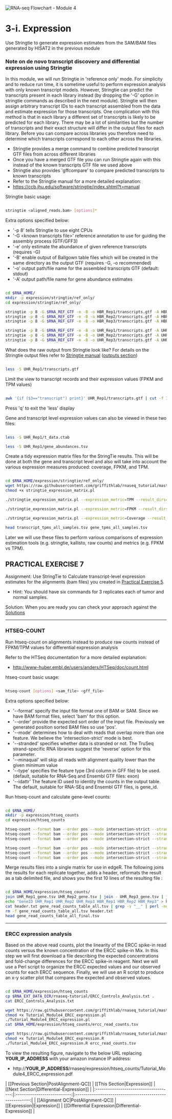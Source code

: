 ![RNA-seq Flowchart - Module 4](Images/RNA-seq_Flowchart4.png)

# 3-i. Expression
Use Stringtie to generate expression estimates from the SAM/BAM files generated by HISAT2 in the previous module

### Note on de novo transcript discovery and differential expression using Stringtie

In this module, we will run Stringtie in 'reference only' mode. For simplicity and to reduce run time, it is sometime useful to perform expression analysis with only known transcript models. However, Stringtie can predict the transcripts present in each library instead (by dropping the '-G' option in stringtie commands as described in the next module). Stringtie will then assign arbitrary transcript IDs to each transcript assembled from the data and estimate expression for those transcripts. One complication with this method is that in each library a different set of transcripts is likely to be predicted for each library. There may be a lot of similarities but the number of transcripts and their exact structure will differ in the output files for each library. Before you can compare across libraries you therefore need to determine which transcripts correspond to each other across the libraries.

* Stringtie provides a merge command to combine predicted transcript GTF files from across different libraries
 * Once you have a merged GTF file you can run Stringtie again with this instead of the known transcripts GTF file we used above
* Stringtie also provides 'gffcompare' to compare predicted transcripts to known transcripts
* Refer to the Stringtie manual for a more detailed explanation:
 * https://ccb.jhu.edu/software/stringtie/index.shtml?t=manual

Stringtie basic usage:

```bash

stringtie <aligned_reads.bam> [options]*

```

Extra options specified below:

* '-p 8' tells Stringtie to use eight CPUs
* '-G \<known transcripts file\>' reference annotation to use for guiding the assembly process (GTF/GFF3) 
* '-e' only estimate the abundance of given reference transcripts (requires -G)
* '-B' enable output of Ballgown table files which will be created in the same directory as the output GTF (requires -G, -o recommended)
* '-o' output path/file name for the assembled transcripts GTF (default: stdout)
* '-A' output path/file name for gene abundance estimates

```bash

cd $RNA_HOME/
mkdir -p expression/stringtie/ref_only/
cd expression/stringtie/ref_only/

stringtie -p 8 -G $RNA_REF_GTF -e -B -o HBR_Rep1/transcripts.gtf -A HBR_Rep1/gene_abundances.tsv $RNA_ALIGN_DIR/HBR_Rep1.bam
stringtie -p 8 -G $RNA_REF_GTF -e -B -o HBR_Rep2/transcripts.gtf -A HBR_Rep2/gene_abundances.tsv $RNA_ALIGN_DIR/HBR_Rep2.bam
stringtie -p 8 -G $RNA_REF_GTF -e -B -o HBR_Rep3/transcripts.gtf -A HBR_Rep3/gene_abundances.tsv $RNA_ALIGN_DIR/HBR_Rep3.bam

stringtie -p 8 -G $RNA_REF_GTF -e -B -o UHR_Rep1/transcripts.gtf -A UHR_Rep1/gene_abundances.tsv $RNA_ALIGN_DIR/UHR_Rep1.bam
stringtie -p 8 -G $RNA_REF_GTF -e -B -o UHR_Rep2/transcripts.gtf -A UHR_Rep2/gene_abundances.tsv $RNA_ALIGN_DIR/UHR_Rep2.bam
stringtie -p 8 -G $RNA_REF_GTF -e -B -o UHR_Rep3/transcripts.gtf -A UHR_Rep3/gene_abundances.tsv $RNA_ALIGN_DIR/UHR_Rep3.bam

```

What does the raw output from Stringtie look like? For details on the Stringtie output files refer to [Stringtie manual](http://ccb.jhu.edu/software/stringtie/index.shtml?t=manual) ([outputs section](http://ccb.jhu.edu/software/stringtie/index.shtml?t=manual#output))

```bash

less -S UHR_Rep1/transcripts.gtf
```

Limit the view to transcript records and their expression values (FPKM and TPM values)
```bash

awk '{if ($3=="transcript") print}' UHR_Rep1/transcripts.gtf | cut -f 1,4,9 | less

```

Press 'q' to exit the 'less' display

Gene and transcript level expression values can also be viewed in these two files:

```bash

less -S UHR_Rep1/t_data.ctab

less -S UHR_Rep1/gene_abundances.tsv

```

Create a tidy expression matrix files for the StringTie results. This will be done at both the gene and transcript level and also will take into account the various expression measures produced: coverage, FPKM, and TPM.
```bash

cd $RNA_HOME/expression/stringtie/ref_only/
wget https://raw.githubusercontent.com/griffithlab/rnaseq_tutorial/master/scripts/stringtie_expression_matrix.pl
chmod +x stringtie_expression_matrix.pl

./stringtie_expression_matrix.pl --expression_metric=TPM --result_dirs='HBR_Rep1,HBR_Rep2,HBR_Rep3,UHR_Rep1,UHR_Rep2,UHR_Rep3' --transcript_matrix_file=transcript_tpm_all_samples.tsv --gene_matrix_file=gene_tpm_all_samples.tsv

./stringtie_expression_matrix.pl --expression_metric=FPKM --result_dirs='HBR_Rep1,HBR_Rep2,HBR_Rep3,UHR_Rep1,UHR_Rep2,UHR_Rep3' --transcript_matrix_file=transcript_fpkm_all_samples.tsv --gene_matrix_file=gene_fpkm_all_samples.tsv

./stringtie_expression_matrix.pl --expression_metric=Coverage --result_dirs='HBR_Rep1,HBR_Rep2,HBR_Rep3,UHR_Rep1,UHR_Rep2,UHR_Rep3' --transcript_matrix_file=transcript_coverage_all_samples.tsv --gene_matrix_file=gene_coverage_all_samples.tsv

head transcript_tpms_all_samples.tsv gene_tpms_all_samples.tsv

```

Later we will use these files to perform various comparisons of expression estimation tools (e.g. stringtie, kallisto, raw counts) and metrics (e.g. FPKM vs TPM).

## PRACTICAL EXERCISE 7

Assignment: Use StringTie to Calculate transcript-level expression estimates for the alignments (bam files) you created in [Practical Exercise 5](https://github.com/griffithlab/rnaseq_tutorial/wiki/Alignment#practical-exercise-5). 

* Hint: You should have six commands for 3 replicates each of tumor and normal samples.

Solution: When you are ready you can check your approach against the [Solutions](https://github.com/griffithlab/rnaseq_tutorial/wiki/Solutions#practical-exercise-7---expression)

---
### HTSEQ-COUNT

Run htseq-count on alignments instead to produce raw counts instead of FPKM/TPM values for differential expression analysis

Refer to the HTSeq documentation for a more detailed explanation:
* http://www-huber.embl.de/users/anders/HTSeq/doc/count.html

htseq-count basic usage:

```bash

htseq-count [options] <sam_file> <gff_file>

```

Extra options specified below:
* '--format' specify the input file format one of BAM or SAM. Since we have BAM format files, select 'bam' for this option.
* '--order' provide the expected sort order of the input file.  Previously we generated position sorted BAM files so use 'pos'.
* '--mode' determines how to deal with reads that overlap more than one feature. We believe the 'intersection-strict' mode is best.
* '--stranded' specifies whether data is stranded or not.  The TruSeq strand-specific RNA libraries suggest the 'reverse' option for this parameter.
* '--minaqual' will skip all reads with alignment quality lower than the given minimum value
* '--type' specifies the feature type (3rd column in GFF file) to be used. (default, suitable for RNA-Seq and Ensembl GTF files: exon)
* '--idattr' The feature ID used to identity the counts in the output table. The default, suitable for RNA-SEq and Ensembl GTF files, is gene_id.

Run htseq-count and calculate gene-level counts:

```bash

cd $RNA_HOME/
mkdir -p expression/htseq_counts
cd expression/htseq_counts

htseq-count --format bam --order pos --mode intersection-strict --stranded reverse --minaqual 1 --type exon --idattr gene_id $RNA_ALIGN_DIR/UHR_Rep1.bam $RNA_REF_GTF > UHR_Rep1_gene.tsv
htseq-count --format bam --order pos --mode intersection-strict --stranded reverse --minaqual 1 --type exon --idattr gene_id $RNA_ALIGN_DIR/UHR_Rep2.bam $RNA_REF_GTF > UHR_Rep2_gene.tsv
htseq-count --format bam --order pos --mode intersection-strict --stranded reverse --minaqual 1 --type exon --idattr gene_id $RNA_ALIGN_DIR/UHR_Rep3.bam $RNA_REF_GTF > UHR_Rep3_gene.tsv

htseq-count --format bam --order pos --mode intersection-strict --stranded reverse --minaqual 1 --type exon --idattr gene_id $RNA_ALIGN_DIR/HBR_Rep1.bam $RNA_REF_GTF > HBR_Rep1_gene.tsv
htseq-count --format bam --order pos --mode intersection-strict --stranded reverse --minaqual 1 --type exon --idattr gene_id $RNA_ALIGN_DIR/HBR_Rep2.bam $RNA_REF_GTF > HBR_Rep2_gene.tsv
htseq-count --format bam --order pos --mode intersection-strict --stranded reverse --minaqual 1 --type exon --idattr gene_id $RNA_ALIGN_DIR/HBR_Rep3.bam $RNA_REF_GTF > HBR_Rep3_gene.tsv

```

Merge results files into a single matrix for use in edgeR. The following joins the results for each replicate together, adds a header, reformats the result as a tab delimited file, and shows you the first 10 lines of the resulting file :

```bash

cd $RNA_HOME/expression/htseq_counts/
join UHR_Rep1_gene.tsv UHR_Rep2_gene.tsv | join - UHR_Rep3_gene.tsv | join - HBR_Rep1_gene.tsv | join - HBR_Rep2_gene.tsv | join - HBR_Rep3_gene.tsv > gene_read_counts_table_all.tsv
echo "GeneID UHR_Rep1 UHR_Rep2 UHR_Rep3 HBR_Rep1 HBR_Rep2 HBR_Rep3" > header.txt
cat header.txt gene_read_counts_table_all.tsv | grep -v "__" | perl -ne 'chomp $_; $_ =~ s/\s+/\t/g; print "$_\n"' > gene_read_counts_table_all_final.tsv
rm -f gene_read_counts_table_all.tsv header.txt
head gene_read_counts_table_all_final.tsv

```

---
### ERCC expression analysis

Based on the above read counts, plot the linearity of the ERCC spike-in read counts versus the known concentration of the ERCC spike-in Mix. In this step we will first download a file describing the expected concentrations and fold-change differences for the ERCC spike-in reagent. Next we will use a Perl script to organize the ERCC expected values and our observed counts for each ERCC sequence. Finally, we will use an R script to produce an x-y scatter plot that compares the expected and observed values.

```bash

cd $RNA_HOME/expression/htseq_counts
cp $RNA_EXT_DATA_DIR/rnaseq-tutorial/ERCC_Controls_Analysis.txt .
cat ERCC_Controls_Analysis.txt

wget https://raw.githubusercontent.com/griffithlab/rnaseq_tutorial/master/scripts/Tutorial_Module4_ERCC_expression.pl
chmod +x Tutorial_Module4_ERCC_expression.pl
./Tutorial_Module4_ERCC_expression.pl
cat $RNA_HOME/expression/htseq_counts/ercc_read_counts.tsv

wget https://raw.githubusercontent.com/griffithlab/rnaseq_tutorial/master/scripts/Tutorial_Module4_ERCC_expression.R
chmod +x Tutorial_Module4_ERCC_expression.R
./Tutorial_Module4_ERCC_expression.R ercc_read_counts.tsv

```

To view the resulting figure, navigate to the below URL replacing __YOUR_IP_ADDRESS__ with your amazon instance IP address:
* http://__YOUR_IP_ADDRESS__/rnaseq/expression/htseq_counts/Tutorial_Module4_ERCC_expression.pdf


| [[Previous Section|PostAlignment-QC]] | [[This Section|Expression]] | [[Next Section|Differential-Expression]] |
|:-------------------------------------:|:---------------------------:|:--------------------------------------------------------:|
| [[Alignment QC|PostAlignment-QC]]     | [[Expression|Expression]]   | [[Differential Expression|Differential-Expression]] |
